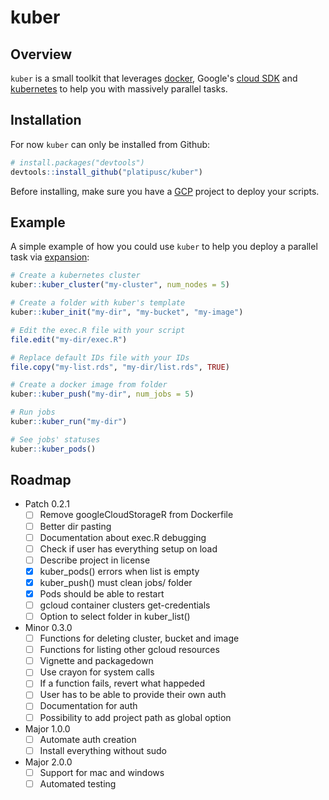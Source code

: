 # kuber

## Overview

`kuber` is a small toolkit that leverages [docker](https://www.docker.com/),
Google's [cloud SDK](https://cloud.google.com/sdk/) and
[kubernetes](https://kubernetes.io/) to help you with massively parallel tasks.

## Installation

For now `kuber` can only be installed from Github:

``` r
# install.packages("devtools")
devtools::install_github("platipusc/kuber")
```

Before installing, make sure you have a [GCP](https://cloud.google.com/) project
to deploy your scripts.

## Example

A simple example of how you could use `kuber` to help you deploy a parallel task
via [expansion](https://kubernetes.io/docs/tasks/job/parallel-processing-expansion/):

``` r
# Create a kubernetes cluster
kuber::kuber_cluster("my-cluster", num_nodes = 5)

# Create a folder with kuber's template
kuber::kuber_init("my-dir", "my-bucket", "my-image")

# Edit the exec.R file with your script
file.edit("my-dir/exec.R")

# Replace default IDs file with your IDs
file.copy("my-list.rds", "my-dir/list.rds", TRUE)

# Create a docker image from folder
kuber::kuber_push("my-dir", num_jobs = 5)

# Run jobs
kuber::kuber_run("my-dir")

# See jobs' statuses
kuber::kuber_pods()
```

## Roadmap

- Patch 0.2.1
  - [ ] Remove googleCloudStorageR from Dockerfile
  - [ ] Better dir pasting
  - [ ] Documentation about exec.R debugging
  - [ ] Check if user has everything setup on load
  - [ ] Describe project in license
  - [X] kuber_pods() errors when list is empty
  - [X] kuber_push() must clean jobs/ folder
  - [X] Pods should be able to restart
  - [ ] gcloud container clusters get-credentials
  - [ ] Option to select folder in kuber_list()
- Minor 0.3.0
  - [ ] Functions for deleting cluster, bucket and image
  - [ ] Functions for listing other gcloud resources
  - [ ] Vignette and packagedown
  - [ ] Use crayon for system calls
  - [ ] If a function fails, revert what happeded
  - [ ] User has to be able to provide their own auth
  - [ ] Documentation for auth
  - [ ] Possibility to add project path as global option
- Major 1.0.0
  - [ ] Automate auth creation
  - [ ] Install everything without sudo
- Major 2.0.0
  - [ ] Support for mac and windows
  - [ ] Automated testing
